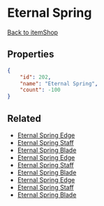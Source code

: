 # Eternal Spring

<no description available>

[Back to itemShop](../item-shops.md)

## Properties

```json
{
    "id": 202,
    "name": "Eternal Spring",
    "count": -100
}
```

## Related

- [Eternal Spring Edge](../items/5312-eternal-spring-edge.md)
- [Eternal Spring Staff](../items/5313-eternal-spring-staff.md)
- [Eternal Spring Blade](../items/5314-eternal-spring-blade.md)
- [Eternal Spring Edge](../items/5309-eternal-spring-edge.md)
- [Eternal Spring Staff](../items/5310-eternal-spring-staff.md)
- [Eternal Spring Blade](../items/5311-eternal-spring-blade.md)
- [Eternal Spring Edge](../items/5306-eternal-spring-edge.md)
- [Eternal Spring Staff](../items/5307-eternal-spring-staff.md)
- [Eternal Spring Blade](../items/5308-eternal-spring-blade.md)

